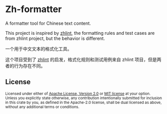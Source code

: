 # Zh-formatter

A formatter tool for Chinese text content.

This project is inspired by [zhlint](https://github.com/Jinjiang/zhlint), the formatting rules and test cases are from zhlint project, but the behavior is different.

一个用于中文文本的格式化工具。

这个项目受到了 [zhlint](https://github.com/Jinjiang/zhlint) 的启发，格式化规则和测试用例来自 zhlint 项目，但是两者的行为存在不同。

## License

<sup>
Licensed under either of <a href="LICENSE-APACHE">Apache License, Version
2.0</a> or <a href="LICENSE-MIT">MIT license</a> at your option.
</sup>

<br>

<sub>
Unless you explicitly state otherwise, any contribution intentionally submitted
for inclusion in this crate by you, as defined in the Apache-2.0 license, shall be
dual licensed as above, without any additional terms or conditions.
</sub>

